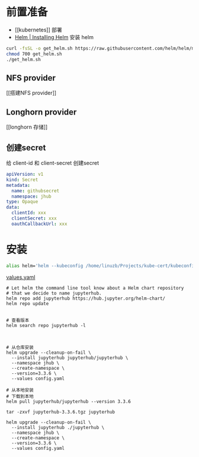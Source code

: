 # 前置准备

- [[kubernetes]] 部署
- [Helm | Installing Helm](https://helm.sh/docs/intro/install/) 安装 helm

```bash
curl -fsSL -o get_helm.sh https://raw.githubusercontent.com/helm/helm/main/scripts/get-helm-3
chmod 700 get_helm.sh
./get_helm.sh
```

## NFS provider

[[搭建NFS provider]]

## Longhorn provider

[[longhorn 存储]]

## 创建secret

给 client-id 和 client-secret 创建secret

```yaml
apiVersion: v1
kind: Secret
metadata:
  name: githubsecret
  namespace: jhub
type: Opaque
data:
  clientId: xxx
  clientSecret: xxx
  oauthCallbackUrl: xxx
```

# 安装


```bash
alias helm='helm --kubeconfig /home/linuzb/Projects/kube-cert/kubeconfig'
```

[values.yaml](https://github.com/jupyterhub/zero-to-jupyterhub-k8s/blob/main/jupyterhub/values.yaml)

```shell
# Let helm the command line tool know about a Helm chart repository
# that we decide to name jupyterhub.
helm repo add jupyterhub https://hub.jupyter.org/helm-chart/
helm repo update


# 查看版本
helm search repo jupyterhub -l



# 从仓库安装
helm upgrade --cleanup-on-fail \
  --install jupyterhub jupyterhub/jupyterhub \
  --namespace jhub \
  --create-namespace \
  --version=3.3.6 \
  --values config.yaml

# 从本地安装
# 下载到本地
helm pull jupyterhub/jupyterhub --version 3.3.6

tar -zxvf jupyterhub-3.3.6.tgz jupyterhub

helm upgrade --cleanup-on-fail \
  --install jupyterhub ./jupyterhub \
  --namespace jhub \
  --create-namespace \
  --version=3.3.6 \
  --values config.yaml
```